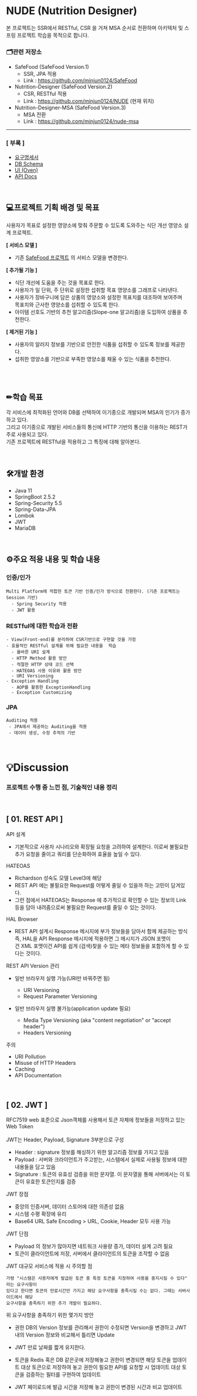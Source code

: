 # NUDE (Nutrition Designer)

본 프로젝트는 SSR에서 RESTful, CSR 을 거쳐 MSA 순서로 전환하며 아키텍처 및 스프링 프로젝트 학습을 목적으로 합니다.

<h3>🗂관련 저장소</h3>

- SafeFood (SafeFood Version.1)
	- SSR, JPA 적용
    - Link : https://github.com/minjun0124/SafeFood
- Nutrition-Designer (SafeFood Version.2)
	- CSR, RESTful 적용
    - Link : https://github.com/minjun0124/NUDE (현재 위치)
- Nutrition-Designer-MSA (SafeFood Version.3)
	- MSA 전환
    - Link : https://github.com/minjun0124/nude-msa
___

<h3>[ 부록 ]</h3>

- [요구명세서](./readme_ref/ReqSpecification.md)
- [DB Schema](./readme_ref/NUDE-ERD.png)
- [UI (Oven)](./readme_ref/UI_Oven.pdf)
- [API Docs](./API-Docs.md)

<br>

💻프로젝트 기획 배경 및 목표
---
사용자가 목표로 설정한 영양소에 맞춰 주문할 수 있도록 도와주는 식단 개선 영양소 설계 프로젝트.

**[ 서비스 모델 ]**

- 기존 [SafeFood 프로젝트](https://github.com/minjun0124/SafeFood) 의 서비스 모델을 변경한다.

**[ 추가될 기능 ]**
- 식단 개선에 도움을 주는 것을 목표로 한다.
- 사용자가 일 단위, 주 단위로 설정한 섭취할 목표 영양소를 그래프로 나타낸다.
- 사용자가 장바구니에 담은 상품의 영양소와 설정한 목표치를 대조하여 보여주며</br>
    목표치와 근사한 영양소를 섭취할 수 있도록 한다.
- 아이템 선호도 기반의 추천 알고리즘(Slope-one 알고리즘)을 도입하여 상품을 추천한다.

**[ 제거된 기능 ]**

- 사용자의 알러지 정보를 기반으로 안전한 식품을 섭취할 수 있도록 정보를 제공한다.
- 섭취한 영양소를 기반으로 부족한 영양소를 채울 수 있는 식품을 추천한다.

<br>
<br>

✏학습 목표
---
각 서비스에 최적화된 언어와 DB를 선택하여 이기종으로 개발되며 MSA의 인기가 증가하고 있다.</br>
그리고 이기종으로 개발된 서비스들의 통신에 HTTP 기반의 통신을 이용하는 REST가 주로 사용되고 있다.</br>
기존 프로젝트에 RESTful을 적용하고 그 특징에 대해 알아본다.</br>

<br>

🛠개발 환경
---
- Java 11
- SpringBoot 2.5.2
- Spring-Security 5.5
- Spring-Data-JPA
- Lombok
- JWT
- MariaDB

<br>

⚙주요 적용 내용 및 학습 내용
---

<h3>인증/인가</h3>

```
Multi Platform에 적합한 토큰 기반 인증/인가 방식으로 전환한다. (기존 프로젝트는 Session 기반)
  - Spring Security 적용
  - JWT 활용
```


<h3>RESTful에 대한 학습과 전환</h3>

```
- View(Front-end)를 분리하여 CSR기반으로 구현할 것을 가정
- 효율적인 RESTful 설계를 위해 필요한 내용을  학습
  - 올바른 URI 설계
  - HTTP Method 활용 방안
  - 적절한 HTTP 상태 코드 선택
  - HATEOAS 사용 이유와 활용 방안
  - URI Versioning
- Exception Handling
  - AOP를 활용한 ExceptionHandling
  - Exception Customizing
```

<h3>JPA</h3>

```
Auditing 적용
 - JPA에서 제공하는 Auditing을 적용
 - 데이터 생성, 수정 추적의 기반
```

<br>

# 💡Discussion

<h3>프로젝트 수행 중 느낀 점, 기술적인 내용 정리</h3>
<br>

[ 01. REST API ]
---

API 설계
- 기본적으로 사용자 시나리오와 확장될 요청을 고려하여 설계한다. 이로써 불필요한 추가 요청을 줄이고 쿼리를 단순화하여 효율을 높일 수 있다.

HATEOAS
- Richardson 성숙도 모델 Level3에 해당
- REST API 에는 불필요한 Request를 어떻게 줄일 수 있을까 하는 고민이 담겨있다.
- 그런 점에서 HATEOAS는 Response 에 추가적으로 확인할 수 있는 정보의 Link 등을 담아
    내려줌으로써 불필요한 Request를 줄일 수 있는 것이다.

HAL Browser
- REST API 설계시 Response 메시지에 부가 정보들을 담아서 함께 제공하는 방식
    즉, HAL을 API Response 메시지에 적용하면 그 메시지가 JSON 포맷이건 XML 포맷이건
    API를 쉽게 (검색)찾을 수 있는 메타 정보들을 포함하게 할 수 있다는 것이다.

REST API Version 관리
- 일반 브라우저 실행 가능(URI만 바꿔주면 됨)
    - URI Versioning
    - Request Parameter Versioning

- 일반 브라우저 실행 불가능(application update 필요)
    - Media Type Versioning (aka "content negotiation" or "accept header")
    - Headers Versioning

주의
- URI Pollution
- Misuse of HTTP Headers
- Caching
- API Documentation

<br>

[ 02. JWT ]
---
RFC7519 web 표준으로 Json객체를 사용해서 토큰 자체에 정보들을 저장하고 있는 Web Token<br>
<br>
JWT는 Header, Payload, Signature 3부분으로 구성
- Header : signature 정보를 해싱하기 위한 알고리즘 정보를 가지고 있음
- Payload : 서버와 크라이언트가 주고받는, 시스템에서 실제로 사용될 정보에 대한
    내용들을 담고 있음
- Signature : 토큰의 유효성 검증을 위한 문자열. 이 문자열을 통해 서버에서는 이 토큰이 유효한 토큰인지를 검증

JWT 장점
- 중앙의 인증서버, 데이터 스토어에 대한 의존성 없음
- 시스템 수평 확장에 유리
- Base64 URL Safe Encoding > URL, Cookie, Header 모두 사용 가능

JWT 단점
- Payload 의 정보가 많아지면 네트워크 사용량 증가, 데이터 설계 고려 필요
- 토큰이 클라이언트에 저장, 서버에서 클라이언트의 토큰을 조작할 수 없음

JWT 대규모 서비스에 적용 시 주의할 점

```
가령 "시스템은 사용자에게 발급된 토큰 중 특정 토큰을 지정하여 사용을 중지시킬 수 있다" 라는 요구사항이
있다고 한다면 토큰의 만료시간만 가지고 해당 요구사항을 충족시킬 수는 없다. 그때는 서버사이드에서 해당
요구사항을 충족하기 위한 추가 개발이 필요하다.
```
      
위 요구사항을 충족하기 위한 몇가지 방안

- 권한 DB의 Version 정보를 관리해서 권한이 수정되면 Version을 변경하고 JWT 내의 Version 정보와 비교해서 틀리면 Update
	  
- JWT 만료 날짜를 짧게 유지한다.
	  
- 토큰을 Redis 혹은 DB 같은곳에 저장해놓고 권한이 변경되면 해당 토큰을 업데이트 대상 토큰으로 저장하여 놓고 권한이 필요한 API를 요청할 시 업데이트 대상 토큰을 검증하는 필터를 구현하여 업데이트
	  
- JWT 페이로드에 발급 시간을 저장해 놓고 권한이 변경된 시간과 비교 업데이트 

